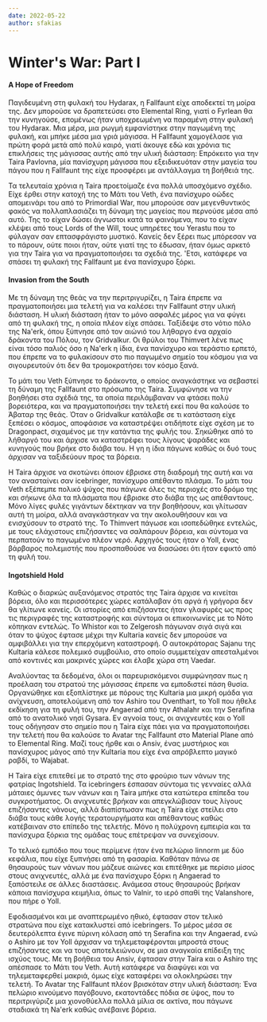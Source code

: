 ```yaml
---
date: 2022-05-22
author: sfakias
---
```

# Winter's War: Part I

#### Α Ηope of Freedom

Παγιδευμένη στη φυλακή του Hydarax, η Fallfaunt είχε αποδεκτεί τη μοίρα της. Δεν μπορούσε να δραπετεύσει στο Elemental Ring, γιατί ο Fyrlean θα την κυνηγούσε, επομένως ήταν υποχρεωμένη να παραμένη στην φυλακή του Hydarax. Μια μέρα, μια ρωγμή εμφανίστηκε στην παγωμένη της φυλακή, και μπήκε μέσα μια γριά μάγισσα. Η Fallfaunt χαμογέλασε για πρώτη φορά μετά από πολύ καιρό, γιατί άκουγε εδώ και χρόνια τις επικλήσεις της μάγισσας αυτής από την υλική διάσταση: Επρόκειτο για την Taira Pavlovna, μία πανίσχυρη μάγισσα που εξειδικευόταν στην μαγεία του πάγου που η Fallfaunt της είχε προσφέρει με αντάλλαγμα τη βοήθειά της.  

Τα τελευταία χρόνια η Taira προετοίμαζε ένα πολλά υποσχόμενο σχέδιο. Είχε έρθει στην κατοχή της το Μάτι του Veth, ένα πανίσχυρο οώδες απομεινάρι του από το Primordial War, που μπορούσε σαν μεγενθυντικός φακός να πολλαπλασιάζει τη δύναμη της μαγείας που περνούσε μέσα από αυτό. Της το είχαν δώσει άγνωστοι κατά τα φαινόμενα, που το είχαν κλέψει από τους Lords of the Will, τους υπηρέτες του Yerastu που το φύλαγαν σαν επτασφράγιστο μυστικό. Κανείς δεν ξέρει πως μπόρεσαν να το πάρουν, ούτε ποιοι ήταν, ούτε γιατί της το έδωσαν, ήταν όμως αρκετό για την Taira για να πραγματοποιήσει τα σχεδιά της. 'Ετσι, κατάφερε να σπάσει τη φυλακή της Fallfaunt με ένα πανίσχυρο ξόρκι. 



#### Invasion from the South

Με τη δύναμη της θεάς να την περιτριγυρίζει, η Taira έπρεπε να πραγματοποιήσει μια τελετή για να καλέσει την Fallfaunt στην υλική διάσταση. Η υλική διάσταση ήταν το μόνο ασφαλές μέρος για να φύγει από τη φυλακή της, η οποία πλέον είχε σπάσει. Ταξίδεψε στο νότιο πόλο της Na'erk, όπου ξύπνησε από τον αιώνιό του λήθαργο ένα αρχαίο δράκοντα του Πόλου, τον Gridvalkur. Οι θρύλοι του Thimvert λένε πως είναι τόσο παλιός όσο η Na'erk η ίδια, ένα πανίσχυρο και τεράστιο ερπετό, που έπρεπε να το φυλακίσουν στο πιο παγωμένο σημείο του κόσμου για να σιγουρευτούν ότι δεν θα τρομοκρατήσει τον κόσμο ξανά.  

Το μάτι του Veth ξύπνησε το δράκοντα, ο οποίος αναγκάστηκε να σεβαστεί τη δύναμη της Fallfaunt στο πρόσωπο της Taira. Συμφώνησε να την βοηθήσει στα σχέδιά της, τα οποία περιλάμβαναν να φτάσει πολύ βορειότερα, και να πραγματοποιήσει την τελετή εκεί που θα καλούσε το Άβαταρ της θεάς. Όταν ο Gridvalkur κατάλαβε σε τι κατάσταση είχε ξεπέσει ο κόσμος, αποφάσισε να καταστρέψει οτιδήποτε είχε σχέση με το Dragonpact, σιχαμένος με την κατάντια της φυλής του. Σηκώθηκε από το λήθαργό του και άρχισε να καταστρέφει τους λίγους ψαράδες και κυνηγούς που βρήκε στο διάβα του. Η γη η ίδια πάγωνε καθώς οι δυό τους άρχισαν να ταξιδεύουν προς τα βόρεια.  

Η Taira άρχισε να σκοτώνει όποιον έβρισκε στη διαδρομή της αυτή και να τον ανασταίνει σαν icebringer, πανίσχυρο απέθαντο πλάσμα. Το μάτι του Veth εξέπεμπε πολικό ψύχος που πάγωνε όλες τις περιοχές στο  δρόμο της και σήκωνε όλα τα πλάσματα που έβρισκε στο διάβα της ως απέθαντους. Μόνο λίγες φυλές γιγάντων δέκτηκαν να την βοηθήσουν, και γλίτωσαν αυτή τη μοίρα, αλλά αναγκάστηκαν να την ακολουθήσουν και να ενισχύσουν το στρατό της. Το Thimvert πάγωσε και ισοπεδώθηκε εντελώς, με τους ελάχιστους επιζήσαντες να σαλπάρουν βόρεια, και σύντομα να περπατούν το παγωμένο πλέον νερό. Αρχηγός τους ήταν ο Yoll, ένας βάρβαρος πολεμιστής που προσπαθούσε να διασώσει ότι ήταν εφικτό από τη φυλή του.  



#### Ingotshield Hold

Καθώς ο διαρκώς αυξανόμενος στρατός της Taira άρχισε να κινείται βόρεια, όλο και περισσότερες χώρες κατάλαβαν ότι αργά ή γρήγορα δεν θα γλίτωνε κανείς. Οι ιστορίες από επιζήσαντες ήταν γλαφυρές ως προς τις περιγραφές της καταστροφής και σύντομα οι επικοινωνίες με το Νότο κόπηκαν εντελώς. Το Whistor και το Zelgerosh πάγωναν σιγά σιγά και όταν το ψύχος έφτασε μέχρι την Kultaria κανείς δεν μπορούσε να αμφιβάλλει για την επερχόμενη καταστροφή. Ο αυτοκράτορας Sajanu της Kultaria κάλεσε πολεμικό συμβούλιο, στο οποίο συμμετείχαν απεσταλμένοι από κοντινές και μακρινές χώρες και έλαβε χώρα στη Vaedar.  

Αναλύοντας τα δεδομένα, όλοι οι παρευρισκόμενοι συμφώνησαν πως η προέλαση του στρατού της μάγισσας έπρεπε να εμποδιστεί πάση θυσία. Οργανώθηκε και εξοπλίστηκε με πόρους της Kultaria μια μικρή ομάδα για ανίχνευση, αποτελούμενη από τον Ashiro του Oventhart, το Yoll που ήθελε εκδίκηση για τη φυλή του, την Angaerad από την Athalahr και την Serafina από το ανατολικό νησί Gysara. Εν αγνοία τους, οι ανιχνευτές και ο Yoll τους οδήγησαν στο σημείο που η Taira είχε πάει για να πραγματοποιήσει την τελετή που θα καλούσε το Avatar της Fallfaunt στο Material Plane από το Elemental Ring. Μαζί τους ήρθε και ο Ansiv, ένας μυστήριος και πανίσχυρος μάγος από την Kultaria που είχε ένα απρόβλεπτο μαγικό ραβδί, το Wajabat.

Η Taira είχε επιτεθεί με το στρατό της στο φρούριο των νάνων της φατρίας Ingotshield. Τα icebringers έσπασαν σύντομα τις γενναίες αλλά μάταιες άμυνες των νάνων και η Taira μπήκε στα κατώτερα επίπεδα του συγκροτήματος. Οι ανιχνευτές βρήκαν και απεγκλώβισαν τους λίγους επιζήσαντες νάνους, αλλά διαπίστωσαν πως η Taira είχε στείλει στο διάβα τους κάθε λογής τερατουργήματα και απέθαντους καθώς κατέβαιναν στο επίπεδο της τελετής. Μόνο η πολύχρονη εμπειρία και τα πανίσχυρα ξόρκια της ομάδας τους επέτρεψαν να συνεχίσουν.  

Το τελικό εμπόδιο που τους περίμενε ήταν ένα πελώριο linnorm με δύο κεφάλια, που είχε ξυπνήσει από τη φασαρία. Καθόταν πάνω σε θησαυρούς των νάνων που μάζευε αιώνες και επιτέθηκε με περίσιο μίσος στους ανιχνευτές, αλλά με ένα πανίσχυρο ξόρκι η Angaerad το ξαπόστειλε σε άλλες διαστάσεις. Ανάμεσα στους θησαυρούς βρήκαν κάποια πανίσχυρα κειμήλια, όπως το Valnir, το ιερό σπαθί της Valanshore, που πήρε ο Yoll.  

Εφοδιασμένοι και με αναπτερωμένο ηθικό, έφτασαν στον τελικό στρατώνα που είχε κατακλυστεί από icebringers. Το μέρος μέσα σε δευτερόλεπτα έγινε πύρινη κόλαση από τη Serafina και την Angaerad, ενώ ο Ashiro με τον Yoll άρχισαν να τηλεμεταφέρονται μπροστά στους επιζήσαντες και να τους αποτελειώνουν, σε μια αναγκαία επίδειξη της ισχύος τους. Με τη βοήθεια του Ansiv, έφτασαν στην Taira και ο Ashiro της απέσπασε το Μάτι του Veth. Αυτή κατάφερε να διαφύγει και να τηλεμεταφερθεί μακριά, όμως είχε καταφέρει να ολοκληρώσει την τελετή. Το Avatar της Fallfaunt πλέον βρισκόταν στην υλική διάσταση: Ένα πελώριο κινούμενο παγόβουνο, εκατοντάδες πόδια σε ύψος, που το περιτριγύριζε μια χιονοθύελλα πολλά μίλια σε ακτίνα, που πάγωνε σταδιακά τη Na'erk καθώς ανέβαινε βόρεια.  

